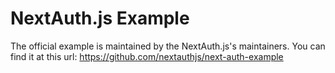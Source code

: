 # NextAuth.js Example

The official example is maintained by the NextAuth.js's maintainers. You can find it at this url: https://github.com/nextauthjs/next-auth-example
